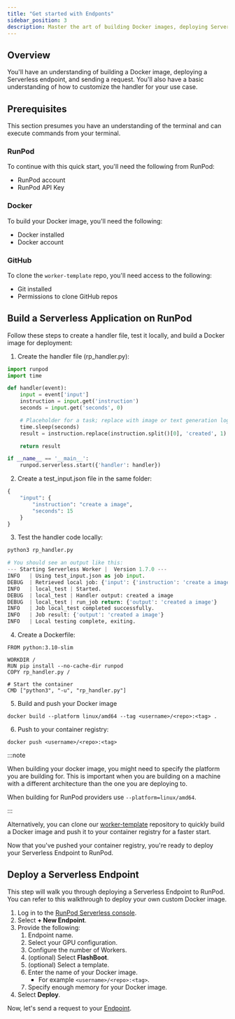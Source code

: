 ```yaml
---
title: "Get started with Endponts"
sidebar_position: 3
description: Master the art of building Docker images, deploying Serverless endpoints, and sending requests with this comprehensive guide, covering prerequisites, RunPod setup, and deployment steps.
---
```


## Overview

You'll have an understanding of building a Docker image, deploying a Serverless endpoint, and sending a request.
You'll also have a basic understanding of how to customize the handler for your use case.

## Prerequisites

This section presumes you have an understanding of the terminal and can execute commands from your terminal.

### RunPod

To continue with this quick start, you'll need the following from RunPod:

- RunPod account
- RunPod API Key

### Docker

To build your Docker image, you'll need the following:

- Docker installed
- Docker account

### GitHub

To clone the `worker-template` repo, you'll need access to the following:

- Git installed
- Permissions to clone GitHub repos

## Build a Serverless Application on RunPod

Follow these steps to create a handler file, test it locally, and build a Docker image for deployment:

1. Create the handler file (rp_handler.py):

```python
import runpod
import time

def handler(event):
    input = event['input']
    instruction = input.get('instruction')
    seconds = input.get('seconds', 0)

    # Placeholder for a task; replace with image or text generation logic as needed
    time.sleep(seconds)
    result = instruction.replace(instruction.split()[0], 'created', 1)

    return result

if __name__ == '__main__':
    runpod.serverless.start({'handler': handler})
```

2. Create a test_input.json file in the same folder:

```python
{
    "input": {
        "instruction": "create a image",
        "seconds": 15
    }
}
```

3. Test the handler code locally:

```python
python3 rp_handler.py

# You should see an output like this:
--- Starting Serverless Worker |  Version 1.7.0 ---
INFO   | Using test_input.json as job input.
DEBUG  | Retrieved local job: {'input': {'instruction': 'create a image', 'seconds': 15}, 'id': 'local_test'}
INFO   | local_test | Started.
DEBUG  | local_test | Handler output: created a image
DEBUG  | local_test | run_job return: {'output': 'created a image'}
INFO   | Job local_test completed successfully.
INFO   | Job result: {'output': 'created a image'}
INFO   | Local testing complete, exiting.
```

4. Create a Dockerfile:

```docker
FROM python:3.10-slim

WORKDIR /
RUN pip install --no-cache-dir runpod
COPY rp_handler.py /

# Start the container
CMD ["python3", "-u", "rp_handler.py"]
```

5. Build and push your Docker image

```command
docker build --platform linux/amd64 --tag <username>/<repo>:<tag> .
```

6. Push to your container registry:

```command
docker push <username>/<repo>:<tag>
```

:::note

When building your docker image, you might need to specify the platform you are building for.
This is important when you are building on a machine with a different architecture than the one you are deploying to.

When building for RunPod providers use `--platform=linux/amd64`.

:::

Alternatively, you can clone our [worker-template](https://github.com/runpod-workers/worker-template) repository to quickly build a Docker image and push it to your container registry for a faster start.

Now that you've pushed your container registry, you're ready to deploy your Serverless Endpoint to RunPod.

## Deploy a Serverless Endpoint

This step will walk you through deploying a Serverless Endpoint to RunPod.
You can refer to this walkthrough to deploy your own custom Docker image.

1. Log in to the [RunPod Serverless console](https://www.runpod.io/console/serverless).
2. Select **+ New Endpoint**.
3. Provide the following:
   1. Endpoint name.
   2. Select your GPU configuration.
   3. Configure the number of Workers.
   4. (optional) Select **FlashBoot**.
   5. (optional) Select a template.
   6. Enter the name of your Docker image.
      - For example `<username>/<repo>:<tag>`.
   7. Specify enough memory for your Docker image.
4. Select **Deploy**.

Now, let's send a request to your [Endpoint](/serverless/endpoints/get-started).
